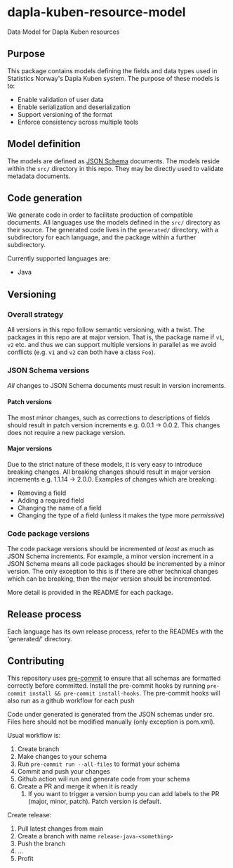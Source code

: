 # dapla-kuben-resource-model

Data Model for Dapla Kuben resources

## Purpose

This package contains models defining the fields and data types used in Statistics Norway's Dapla Kuben system. The
purpose
of these models is to:

- Enable validation of user data
- Enable serialization and deserialization
- Support versioning of the format
- Enforce consistency across multiple tools

## Model definition

The models are defined as [JSON Schema](https://json-schema.org/) documents. The models reside within the `src/`
directory in this repo. They may be directly used to validate metadata documents.

## Code generation

We generate code in order to facilitate production of compatible documents. All languages use the models defined in
the `src/` directory as their source. The generated code lives in the `generated/` directory, with a subdirectory for
each language, and the package within a further subdirectory.

Currently supported languages are:

- Java

## Versioning

### Overall strategy

All versions in this repo follow semantic versioning, with a twist. The packages in this repo are at major version.
That is, the package name if `v1`, `v2` etc. and thus we can support multiple versions in parallel as we avoid
conflicts (e.g. `v1` and `v2` can both have a class `Foo`).

### JSON Schema versions

_All_ changes to JSON Schema documents must result in version increments.

#### Patch versions

The most minor changes, such as corrections to descriptions of fields should result in patch version increments e.g.
0.0.1 -> 0.0.2. This changes does not require a new package version.

#### Major versions

Due to the strict nature of these models, it is very easy to introduce breaking changes. All breaking changes should
result in major version increments e.g. 1.1.14 -> 2.0.0. Examples of changes which are breaking:

- Removing a field
- Adding a required field
- Changing the name of a field
- Changing the type of a field (unless it makes the type more _permissive_)

### Code package versions

The code package versions should be incremented _at least_ as much as JSON Schema increments. For example, a minor
version increment in a JSON Schema means all code packages should be incremented by a minor version. The only exception
to this is if there are other technical changes which can be breaking, then the major version should be incremented.

More detail is provided in the README for each package.

## Release process

Each language has its own release process, refer to the READMEs with the 'generated/' directory.

## Contributing

This repository uses [pre-commit](https://pre-commit.com/) to ensure that all schemas are formatted correctly before
committed.
Install the pre-commit hooks by running `pre-commit install && pre-commit install-hooks`.
The pre-commit hooks will also run as a github workflow for each push

Code under generated is generated from the JSON schemas under src. Files here should not be modified manually (only
exception is pom.xml).

Usual workflow is:

1. Create branch
2. Make changes to your schema
3. Run `pre-commit run --all-files` to format your schema
4. Commit and push your changes
5. Github action will run and generate code from your schema
6. Create a PR and merge it when it is ready
    1. If you want to trigger a version bump you can add labels to the PR (major, minor, patch). Patch version is
       default.

Create release:

1. Pull latest changes from main
2. Create a branch with name `release-java-<something>`
3. Push the branch
4. …
5. Profit